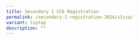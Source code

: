 ```yaml
---
title: Secondary 1 CCA Registration
permalink: /secondary-1-registration-2024/s1cca/
variant: tiptap
description: ""
---
```

